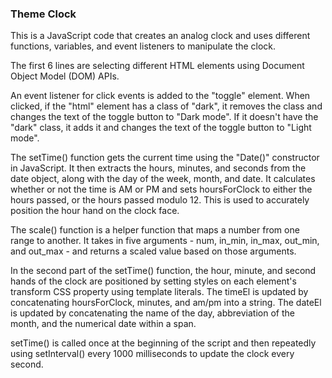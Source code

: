 ### Theme Clock

This is a JavaScript code that creates an analog clock and uses different functions, variables, and event listeners to manipulate the clock.

The first 6 lines are selecting different HTML elements using Document Object Model (DOM) APIs.

An event listener for click events is added to the "toggle" element. When clicked, if the "html" element has a class of "dark", it removes the class and changes the text of the toggle button to "Dark mode". If it doesn't have the "dark" class, it adds it and changes the text of the toggle button to "Light mode".

The setTime() function gets the current time using the "Date()" constructor in JavaScript. It then extracts the hours, minutes, and seconds from the date object, along with the day of the week, month, and date. It calculates whether or not the time is AM or PM and sets hoursForClock to either the hours passed, or the hours passed modulo 12. This is used to accurately position the hour hand on the clock face.

The scale() function is a helper function that maps a number from one range to another. It takes in five arguments - num, in_min, in_max, out_min, and out_max - and returns a scaled value based on those arguments.

In the second part of the setTime() function, the hour, minute, and second hands of the clock are positioned by setting styles on each element's transform CSS property using template literals. The timeEl is updated by concatenating hoursForClock, minutes, and am/pm into a string. The dateEl is updated by concatenating the name of the day, abbreviation of the month, and the numerical date within a span.

setTime() is called once at the beginning of the script and then repeatedly using setInterval() every 1000 milliseconds to update the clock every second.
